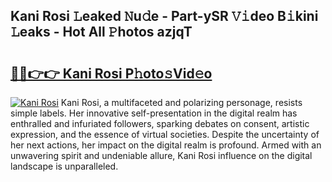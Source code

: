 ## Kani Rosi 𝙻eaked 𝙽u𝚍e - Part-ySR 𝚅𝚒deo B𝚒kini 𝙻eaks - Hot All 𝙿hotos azjqT

# <h2><a href="http://ld3qxmz.urlbe.top/?page=Kani+Rosi">🔗🔗👉👉 Kani Rosi P𝚑oto𝚜Vid𝚎o</a></h2>

[![Kani Rosi](https://i.imgur.com/eBuTRDB.gif)](http://ld3qxmz.urlbe.top/?page=Kani+Rosi)
Kani Rosi, a multifaceted and polarizing personage, resists simple labels. Her innovative self-presentation in the digital realm has enthralled and infuriated followers, sparking debates on consent, artistic expression, and the essence of virtual societies. Despite the uncertainty of her next actions, her impact on the digital realm is profound. Armed with an unwavering spirit and undeniable allure, Kani Rosi influence on the digital landscape is unparalleled.
